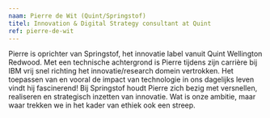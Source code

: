 ```yaml
---
naam: Pierre de Wit (Quint/Springstof)
titel: Innovation & Digital Strategy consultant at Quint
ref: pierre-de-wit
---
```

Pierre is oprichter van Springstof, het innovatie label vanuit Quint Wellington Redwood. Met een technische achtergrond is Pierre tijdens zijn carrière bij IBM vrij snel richting het innovatie/research domein vertrokken. Het toepassen van en vooral de impact van technologie in ons dagelijks leven vindt hij fascinerend! Bij Springstof houdt Pierre zich bezig met versnellen, realiseren en strategisch inzetten van innovatie. Wat is onze ambitie, maar waar trekken we in het kader van ethiek ook een streep.